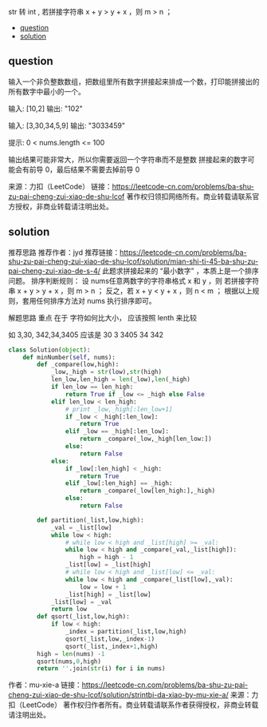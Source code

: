 str 转 int , 若拼接字符串 x + y > y + x ，则 m > n ；
<!-- TOC -->

- [question](#question)
- [solution](#solution)

<!-- /TOC -->
## question
输入一个非负整数数组，把数组里所有数字拼接起来排成一个数，打印能拼接出的所有数字中最小的一个。


输入: [10,2]
输出: "102"

输入: [3,30,34,5,9]
输出: "3033459"
 

提示:
0 < nums.length <= 100

输出结果可能非常大，所以你需要返回一个字符串而不是整数
拼接起来的数字可能会有前导 0，最后结果不需要去掉前导 0

来源：力扣（LeetCode）
链接：https://leetcode-cn.com/problems/ba-shu-zu-pai-cheng-zui-xiao-de-shu-lcof
著作权归领扣网络所有。商业转载请联系官方授权，非商业转载请注明出处。

## solution
推荐思路
推荐作者：jyd
推荐链接：https://leetcode-cn.com/problems/ba-shu-zu-pai-cheng-zui-xiao-de-shu-lcof/solution/mian-shi-ti-45-ba-shu-zu-pai-cheng-zui-xiao-de-s-4/
此题求拼接起来的 “最小数字” ，本质上是一个排序问题。
排序判断规则： 设 nums任意两数字的字符串格式 x 和 y ，则
若拼接字符串 x + y > y + x ，则 m > n ；
反之，若 x + y < y + x ，则 n < m ；
根据以上规则，套用任何排序方法对 nums 执行排序即可。





解题思路
重点 在于 字符如何比大小， 应该按照 lenth 来比较

如 3,30, 342,34,3405
应该是 30 3 3405 34 342

```py
class Solution(object):
    def minNumber(self, nums):
        def _compare(low,high):
            _low,_high = str(low),str(high)
            len_low,len_high = len(_low),len(_high)
            if len_low == len_high:
                return True if _low <= _high else False
            elif len_low < len_high:
                # print _low,_high[:len_low+1]
                if _low < _high[:len_low]:
                    return True 
                elif _low == _high[:len_low]:
                    return _compare(_low,_high[len_low:])
                else:
                    return False
            else:
                if _low[:len_high] < _high:
                    return True 
                elif _low[:len_high] == _high:
                    return _compare(_low[len_high:],_high)
                else:
                    return False

        def partition(_list,low,high):
            _val = _list[low]
            while low < high:
                # while low < high and _list[high] >= _val:
                while low < high and _compare(_val,_list[high]):
                    high = high - 1
                _list[low] = _list[high]
                # while low < high and _list[low] <= _val:
                while low < high and _compare(_list[low],_val):
                    low = low + 1
                _list[high] = _list[low]
            _list[low] = _val
            return low
        def qsort(_list,low,high):
            if low < high:
                _index = partition(_list,low,high)
                qsort(_list,low,_index-1)
                qsort(_list,_index+1,high)
        high = len(nums) -1
        qsort(nums,0,high)
        return ''.join(str(i) for i in nums)
```
作者：mu-xie-a
链接：https://leetcode-cn.com/problems/ba-shu-zu-pai-cheng-zui-xiao-de-shu-lcof/solution/strintbi-da-xiao-by-mu-xie-a/
来源：力扣（LeetCode）
著作权归作者所有。商业转载请联系作者获得授权，非商业转载请注明出处。